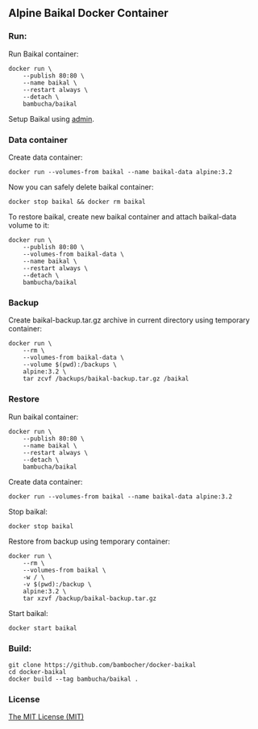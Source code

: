 ## Alpine Baikal Docker Container

### Run:

Run Baikal container:

```shell
docker run \
    --publish 80:80 \
    --name baikal \
    --restart always \
    --detach \
    bambucha/baikal
```

Setup Baikal using [admin](http://localhost/admin).

### Data container

Create data container:

```shell
docker run --volumes-from baikal --name baikal-data alpine:3.2
```

Now you can safely delete baikal container:

```shell
docker stop baikal && docker rm baikal
```

To restore baikal, create new baikal container and attach baikal-data volume to it:

```shell
docker run \
    --publish 80:80 \
    --volumes-from baikal-data \
    --name baikal \
    --restart always \
    --detach \
    bambucha/baikal
```

### Backup

Create baikal-backup.tar.gz archive in current directory using temporary container:

```shell
docker run \
    --rm \
    --volumes-from baikal-data \
    --volume $(pwd):/backups \
    alpine:3.2 \
    tar zcvf /backups/baikal-backup.tar.gz /baikal
```

### Restore

Run baikal container:

```shell
docker run \
    --publish 80:80 \
    --name baikal \
    --restart always \
    --detach \
    bambucha/baikal
```

Create data container:

```shell
docker run --volumes-from baikal --name baikal-data alpine:3.2
```

Stop baikal:

```shell
docker stop baikal
```

Restore from backup using temporary container:

```shell
docker run \
    --rm \
    --volumes-from baikal \
    -w / \
    -v $(pwd):/backup \
    alpine:3.2 \
    tar xzvf /backup/baikal-backup.tar.gz
```

Start baikal:

```shell
docker start baikal
```

### Build:

```shell
git clone https://github.com/bambocher/docker-baikal
cd docker-baikal
docker build --tag bambucha/baikal .
```

### License

[The MIT License (MIT)](LICENSE)
